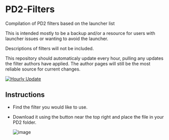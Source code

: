 # PD2-Filters
 Compilation of PD2 filters based on the launcher list

 This is intended mostly to be a backup and/or a resource for users with launcher issues or wanting to avoid the launcher.
 
 Descriptions of filters will not be included.

 This repository should automaticaly update every hour, pulling any updates the filter authors have applied. The author pages will still be the most reliable source for current changes.
 
 [![Hourly Update](https://github.com/xkanzeon/PD2-Filters/actions/workflows/hourly.yml/badge.svg)](https://github.com/xkanzeon/PD2-Filters/actions/workflows/hourly.yml)

## Instructions

 * Find the filter you would like to use.
 * Download it using the button near the top right and place the file in your PD2 folder.

   ![image](https://github.com/xkanzeon/PD2-Filters/assets/72973313/400e33a6-641c-40a6-8d51-66faf8b277e6)
